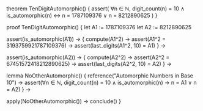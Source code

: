 theorem TenDigitAutomorphic() {
  assert(
    ∀n ∈ ℕ, digit_count(n) = 10 ∧ is_automorphic(n) ↔ 
    n = 1787109376 ∨ n = 8212890625
  )
} 

proof TenDigitAutomorphic() {
  let A1 := 1787109376
  let A2 := 8212890625

  assert(is_automorphic(A1)) → {
    compute(A1^2) →
    assert(A1^2 = 3193759921787109376) →
    assert(last_digits(A1^2, 10) = A1)
  } →

  assert(is_automorphic(A2)) → {
    compute(A2^2) →
    assert(A2^2 = 67451572418212890625) →
    assert(last_digits(A2^2, 10) = A2)
  } →

  lemma NoOtherAutomorphic() {
    reference("Automorphic Numbers in Base 10") →
    assert(∀n ∈ ℕ, digit_count(n) = 10 ∧ is_automorphic(n) →
      n = A1 ∨ n = A2)
  } →

  apply(NoOtherAutomorphic()) →
  conclude()
}